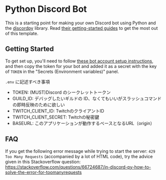 # Python Discord Bot

This is a starting point for making your own Discord bot using Python and the [discordpy](https://discordpy.readthedocs.io/) library.
Read [their getting-started guides](https://discordpy.readthedocs.io/en/stable/#getting-started) to get the most out of this template.

## Getting Started

To get set up, you'll need to follow [these bot account setup instructions](https://discordpy.readthedocs.io/en/stable/discord.html),
and then copy the token for your bot and added it as a secret with the key of `TOKEN` in the "Secrets (Environment variables)" panel.

`.env` に記述すべき事項

-   TOKEN: (MUST)Discord のシークレットトークン
-   GUILD_ID: デバッグしたいギルドの ID、なくてもいいがスラッシュコマンドの即時反映のために欲しい
-   TWITCH_CLIENT_ID: TwitchのクライアントID
-   TWITCH_CLIENT_SECRET: Twitchの秘密鍵
-   BASEURL: このアプリケーションが動作するベースとなるURL（origin）

## FAQ

If you get the following error message while trying to start the server: `429 Too Many Requests` (accompanied by a lot of HTML code),
try the advice given in this Stackoverflow question:
https://stackoverflow.com/questions/66724687/in-discord-py-how-to-solve-the-error-for-toomanyrequests
